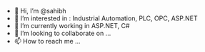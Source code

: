 - 👋 Hi, I’m @sahibh  
- 👀 I’m interested in : Industrial Automation, PLC, OPC, ASP.NET
- 🌱 I’m currently working in ASP.NET, C#
- 💞️ I’m looking to collaborate on ...
- 📫 How to reach me ...

<!---
sahibh/sahibh is a ✨ special ✨ repository because its `README.md` (this file) appears on your GitHub profile.
You can click the Preview link to take a look at your changes.
--->
